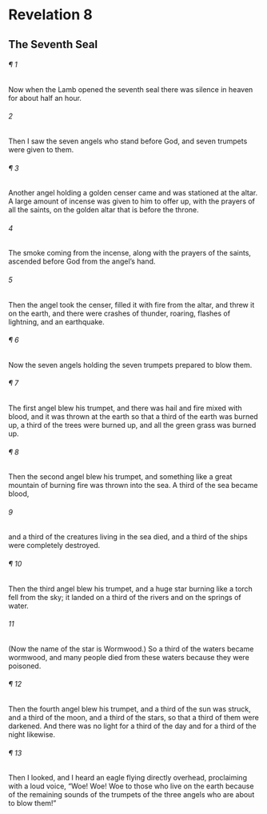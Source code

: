 # Revelation 8
## The Seventh Seal
###### ¶ 1
Now when the Lamb opened the seventh seal there was silence in heaven for about half an hour.
###### 2
Then I saw the seven angels who stand before God, and seven trumpets were given to them.
###### ¶ 3
Another angel holding a golden censer came and was stationed at the altar. A large amount of incense was given to him to offer up, with the prayers of all the saints, on the golden altar that is before the throne.
###### 4
The smoke coming from the incense, along with the prayers of the saints, ascended before God from the angel’s hand.
###### 5
Then the angel took the censer, filled it with fire from the altar, and threw it on the earth, and there were crashes of thunder, roaring, flashes of lightning, and an earthquake.
###### ¶ 6
Now the seven angels holding the seven trumpets prepared to blow them.
###### ¶ 7
The first angel blew his trumpet, and there was hail and fire mixed with blood, and it was thrown at the earth so that a third of the earth was burned up, a third of the trees were burned up, and all the green grass was burned up.
###### ¶ 8
Then the second angel blew his trumpet, and something like a great mountain of burning fire was thrown into the sea. A third of the sea became blood,
###### 9
and a third of the creatures living in the sea died, and a third of the ships were completely destroyed.
###### ¶ 10
Then the third angel blew his trumpet, and a huge star burning like a torch fell from the sky; it landed on a third of the rivers and on the springs of water.
###### 11
(Now the name of the star is Wormwood.) So a third of the waters became wormwood, and many people died from these waters because they were poisoned.
###### ¶ 12
Then the fourth angel blew his trumpet, and a third of the sun was struck, and a third of the moon, and a third of the stars, so that a third of them were darkened. And there was no light for a third of the day and for a third of the night likewise.
###### ¶ 13
Then I looked, and I heard an eagle flying directly overhead, proclaiming with a loud voice, “Woe! Woe! Woe to those who live on the earth because of the remaining sounds of the trumpets of the three angels who are about to blow them!”
